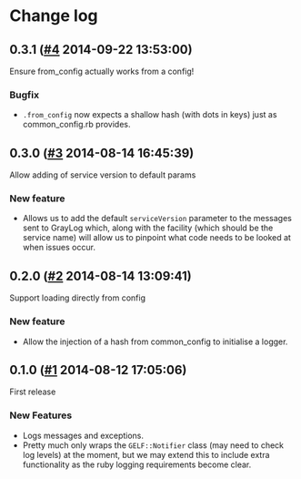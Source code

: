 # Change log

## 0.3.1 ([#4](https://git.mobcastdev.com/Platform/common_logging.rb/pull/4) 2014-09-22 13:53:00)

Ensure from_config actually works from a config!

### Bugfix

- `.from_config` now expects a shallow hash (with dots in keys) just as common_config.rb provides.

## 0.3.0 ([#3](https://git.mobcastdev.com/Platform/common_logging.rb/pull/3) 2014-08-14 16:45:39)

Allow adding of service version to default params

### New feature

- Allows us to add the default `serviceVersion` parameter to the messages sent to GrayLog which, along with the facility (which should be the service name) will allow us to pinpoint what code needs to be looked at when issues occur.

## 0.2.0 ([#2](https://git.mobcastdev.com/Platform/common_logging.rb/pull/2) 2014-08-14 13:09:41)

Support loading directly from config

### New feature

- Allow the injection of a hash from common_config to initialise a logger.

## 0.1.0 ([#1](https://git.mobcastdev.com/Platform/common_logging.rb/pull/1) 2014-08-12 17:05:06)

First release

### New Features

- Logs messages and exceptions.
- Pretty much only wraps the `GELF::Notifier` class (may need to check log levels) at the moment, but we may extend this to include extra functionality as the ruby logging requirements become clear.

